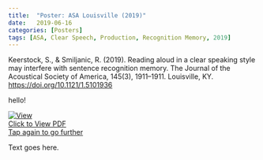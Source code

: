 ```yaml
---
title:  "Poster: ASA Louisville (2019)"
date:   2019-06-16
categories: [Posters]
tags: [ASA, Clear Speech, Production, Recognition Memory, 2019]
---
```


Keerstock, S., & Smiljanic, R. (2019). Reading aloud in a clear speaking style may interfere
with sentence recognition memory. The Journal of the Acoustical Society of America, 145(3),
1911–1911. Louisville, KY. <a href="https://doi.org/10.1121/1.5101936">https://doi.org/10.1121/1.5101936</a>


hello!


<a href="https://skrstck.github.io/files/4pSC15.pdf"><div class="hvrbox">
		<img src="https://skrstck.github.io/files/4pSC15-thumb.png" alt="View" class="hvrbox-layer_bottom">
		<div class="hvrbox-layer_top">
			<div class="hvrbox-text">Click to View PDF <div class="hvrbox-text_mobile">Tap again to go further</div></div>
		</div>
	</div></a>
	




<div class="container">
   <a href="https://skrstck.github.io/files/4pSC15.pdf">
      <div class="image" style="background-image:url(https://skrstck.github.io/files/4pSC15-thumb.png)"></div> 
   </a>
   <div class="caption">Text goes here.</div> 
</div>
